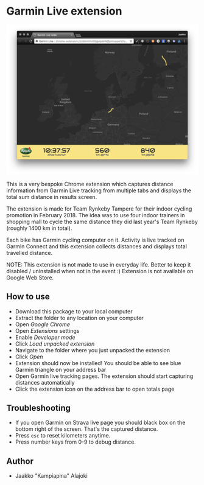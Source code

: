 # Garmin Live extension

![Totals page](screenshot.png "Screenshot")

This is a very bespoke Chrome extension which captures distance information from Garmin Live tracking from multiple tabs and displays the total sum distance in results screen.

The extension is made for Team Rynkeby Tampere for their indoor cycling promotion in February 2018. The idea was to use four indoor trainers in shopping mall to cycle the same distance they did last year's Team Rynkeby (roughly 1400 km in total).

Each bike has Garmin cycling computer on it. Activity is live tracked on Garmin Connect and this extension collects distances and displays total travelled distance.

NOTE: This extension is not made to use in everyday life. Better to keep it disabled / uninstalled when not in the event :) Extension is not available on Google Web Store.

## How to use

* Download this package to your local computer
* Extract the folder to any location on your computer
* Open *Google Chrome*
* Open *Extensions* settings
* Enable *Developer mode*
* Click *Load unpacked extension*
* Navigate to the folder where you just unpacked the extension
* Click *Open*
* Extension should now be installed! You should be able to see blue Garmin triangle on your address bar
* Open Garmin live tracking pages. The extension should start capturing distances automatically
* Click the extension icon on the address bar to open totals page

## Troubleshooting

* If you open Garmin on Strava live page you should black box on the bottom right of the screen. That's the captured distance.
* Press `esc` to reset kilometers anytime.
* Press number keys from 0-9 to debug distance.

## Author

* Jaakko "Kampiapina" Alajoki

